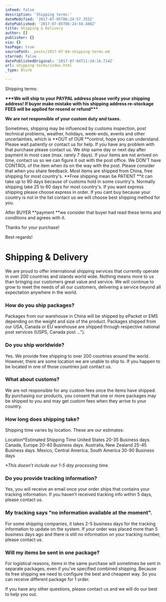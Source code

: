 ```yaml
---
inFeed: false
description: 'Shipping terms:'
dateModified: '2017-07-05T06:24:57.355Z'
datePublished: '2017-07-05T06:24:58.408Z'
title: Shipping & Delivery
author: []
publisher: {}
via: {}
hasPage: true
sourcePath: _posts/2017-07-04-shipping-terms.md
starred: false
datePublishedOriginal: '2017-07-04T11:34:16.714Z'
url: shipping-terms/index.html
_type: Blurb

---
```

Shipping terms:

**\*\*\*We will ship to your PAYPAL address please verify your shipping address! If buyer make mistake with his shipping address re-stockage FEES will be applied for resend or refund\*\*\***

**We are not responsible of your custom duty and taxes.**

Sometimes, shipping may be influenced by customs inspection, post technical problems, weather, holidays, week-ends, events and other uncertainties, which is **OUT of OUR **control, hope you can understand. Please wait patiently or contact us for help. If you have any problem with that purchase please contact us. We ship same day or next day after payment in most case (max. rarely 7 days). If your items are not arrived on time, contact us so we can figure it out with the post office. We DON'T have CONTROL of the item when its on the way with the post. Please consider that when you share feedback. Most items are shipped from China, free shipping for most country's. **Free shipping mean be PATIENT **it can take up to 90 days because of customs hold in some country's. Normally shipping take 25 to 60 days for most country's. If you want express shipping please choose express in order. If you cant buy because your country is not in the list contact us we will choose best shipping method for you.

After BUYER **payment **we consider that buyer had read these terms and conditions and agrees with it.

Thanks for your purchase!

Best regards!

# **Shipping & Delivery**

We are proud to offer international shipping services that currently operate in over 200 countries and islands world wide. Nothing means more to us than bringing our customers great value and service. We will continue to grow to meet the needs of all our customers, delivering a service beyond all expectation anywhere in the world.

### How do you ship packages?

Packages from our warehouse in China will be shipped by ePacket or EMS depending on the weight and size of the product. Packages shipped from our USA, Canada or EU warehouse are shipped through respective national post services (USPS, Canada post ...").

### Do you ship worldwide?

Yes. We provide free shipping to over 200 countries around the world. However, there are some location we are unable to ship to. If you happen to be located in one of those countries just contact us.

### What about customs?

We are not responsible for any custom fees once the items have shipped. By purchasing our products, you consent that one or more packages may be shipped to you and may get custom fees when they arrive to your country.

### How long does shipping take?

Shipping time varies by location. These are our estimates:

Location\*Estimated Shipping Time United States 20-35 Business days. Canada, Europe 20-40 Business days. Australia, New Zealand 25-45 Business days. Mexico, Central America, South America 30-90 Business days

_\*This doesn't include our 1-5 day processing time._

### Do you provide tracking information?

Yes, you will receive an email once your order ships that contains your tracking information. If you haven't received tracking info within 5 days, please contact us.

### My tracking says "no information available at the moment".

For some shipping companies, it takes 2-5 business days for the tracking information to update on the system. If your order was placed more than 5 business days ago and there is still no information on your tracking number, please contact us.

### Will my items be sent in one package?

For logistical reasons, items in the same purchase will sometimes be sent in separate packages, even if you've specified combined shipping. Because its free shipping we need to configure the best and cheapest way. So you can receive different package for 1 order.

If you have any other questions, please contact us and we will do our best to help you out.